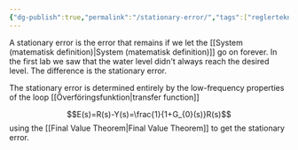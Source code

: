 ```yaml
---
{"dg-publish":true,"permalink":"/stationary-error/","tags":["reglerteknik"]}
---
```


A stationary error is the error that remains if we let the [[System (matematisk definition)\|System (matematisk definition)]] go on forever. In the first lab we saw that the water level didn't always reach the desired level. The difference is the stationary error. 

The stationary error is determined entirely by the low-frequency properties of the loop [[Överföringsfunktion\|transfer function]] 

$$E(s)=R(s)-Y(s)=\frac{1}{1+G_{0}(s)}R(s)$$
using the [[Final Value Theorem\|Final Value Theorem]] to get the stationary error.